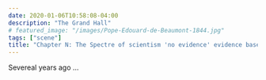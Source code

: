 ```yaml
---
date: 2020-01-06T10:58:08-04:00
description: "The Grand Hall"
# featured_image: "/images/Pope-Edouard-de-Beaumont-1844.jpg"
tags: ["scene"]
title: "Chapter N: The Spectre of scientism 'no evidence' evidence based"
---
```


Severeal years ago ...
